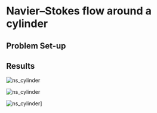 # Navier–Stokes flow around a cylinder

## Problem Set-up



## Results

![ns_cylinder](/figures/ns_cylinder_u.gif)

![ns_cylinder](/figures/ns_cylinder_v.gif)

![ns_cylinder](/figures/ns_cylinder_w.gif)]